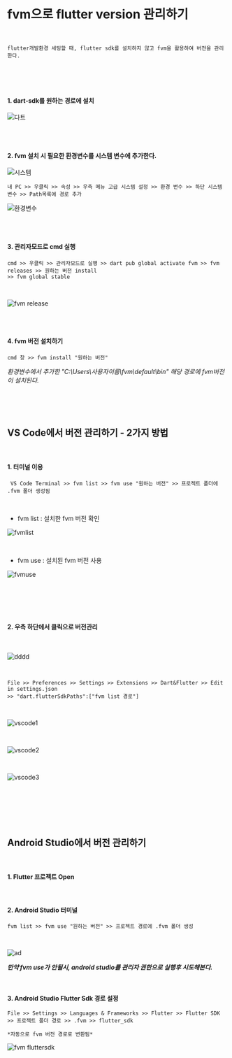 <br><br>

# fvm으로 flutter version 관리하기

<br>

    flutter개발환경 세팅할 때, flutter sdk를 설치하지 않고 fvm을 활용하여 버전을 관리한다.


<br><br><br>


#### 1. dart-sdk를 원하는 경로에 설치

 ![다트](https://user-images.githubusercontent.com/29946480/135981031-6d868c9f-d807-4320-ba3e-4e9d42152c2f.PNG)


<br><br>


#### 2. fvm 설치 시 필요한 환경변수를 시스템 변수에 추가한다. 

![시스템](https://user-images.githubusercontent.com/29946480/135981064-4ef5bec3-c45c-4186-b21c-abc950058a6d.PNG)

    
    내 PC >> 우클릭 >> 속성 >> 우측 메뉴 고급 시스템 설정 >> 환경 변수 >> 하단 시스템 변수 >> Path목록에 경로 추가
    
![환경변수](https://user-images.githubusercontent.com/29946480/135981062-c8f4f267-fcbb-4136-8ddf-a6a3e6290f73.PNG)


<br><br>


#### 3. 관리자모드로 cmd 실행

    cmd >> 우클릭 >> 관리자모드로 실행 >> dart pub global activate fvm >> fvm releases >> 원하는 버전 install 
    >> fvm global stable

<br>

![fvm release](https://user-images.githubusercontent.com/29946480/135983782-d7f42cbf-0f6b-428e-b363-92b77d0971bf.PNG)


<br><br>

#### 4. fvm 버전 설치하기

    cmd 창 >> fvm install "원하는 버전"
    
*환경변수에서 추가한  "C:\Users\사용자이름\fvm\default\bin\"  해당 경로에 fvm버전이 설치된다.*

    
<br><br><br>

## VS Code에서 버전 관리하기 - 2가지 방법

<br>

#### 1. 터미널 이용
     
     VS Code Terminal >> fvm list >> fvm use "원하는 버전" >> 프로젝트 폴더에 .fvm 폴더 생성됨
     
<br>

* fvm list : 설치한 fvm 버전 확인

![fvmlist](https://user-images.githubusercontent.com/29946480/135983786-9b0812ea-7c78-428f-ab05-af03c77aca84.PNG)


<br>

* fvm use : 설치된 fvm 버전 사용


![fvmuse](https://user-images.githubusercontent.com/29946480/135983787-d216da25-18a2-4133-afe9-d58c233b3347.PNG)


<br>
<br>
<br>
<br>


#### 2. 우측 하단에서 클릭으로 버전관리

<br>

![dddd](https://user-images.githubusercontent.com/29946480/135984156-62a914cf-32c8-4e59-9929-96a8fb4ceca3.PNG)

<br>

    File >> Preferences >> Settings >> Extensions >> Dart&Flutter >> Edit in settings.json
    >> "dart.flutterSdkPaths":["fvm list 경로"]
    
 <br>
    
 ![vscode1](https://user-images.githubusercontent.com/29946480/135981066-1c3b866e-1885-468e-929e-b029a8f11e2a.png)
 
 <br>
 
 ![vscode2](https://user-images.githubusercontent.com/29946480/135981070-8d3db4a3-9b30-4867-8f19-ee562cb39e22.png)
 
 <br>
 
 ![vscode3](https://user-images.githubusercontent.com/29946480/135981072-55fb9dff-f5a1-4aa8-9677-92e792f6402d.PNG)
 
 <br>

<br><br><br>

## Android Studio에서 버전 관리하기 

<br>

#### 1. Flutter 프로젝트 Open 

<br>

#### 2. Android Studio 터미널

    fvm list >> fvm use "원하는 버전" >> 프로젝트 경로에 .fvm 폴더 생성

<br>

![ad](https://user-images.githubusercontent.com/29946480/135984699-cd8e8914-15b6-4284-9ccc-1f0cb2aaf806.PNG)

***만약 fvm use가 안될시, android studio를 관리자 권한으로 실행후 시도해본다.***

<br>


#### 3. Android Studio Flutter Sdk 경로 설정


    File >> Settings >> Languages & Frameworks >> Flutter >> Flutter SDK >> 프로젝트 폴더 경로 >> .fvm >> flutter_sdk
    
    *자동으로 fvm 버전 경로로 변환됨*
    
    
![fvm fluttersdk](https://user-images.githubusercontent.com/29946480/135981059-7f7a4795-e47c-425c-ab66-8febd2f79ff6.PNG)


<br>
